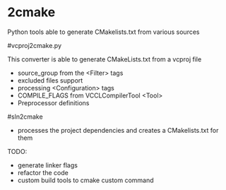 # 2cmake
Python tools able to generate CMakelists.txt from various sources

#vcproj2cmake.py

This converter is able to generate CMakeLists.txt from a vcproj file

- source_group from the &lt;Filter&gt; tags
- excluded files support
- processing &lt;Configuration&gt; tags
- COMPILE_FLAGS from VCCLCompilerTool &lt;Tool&gt;
- Preprocessor definitions

#sln2cmake

- processes the project dependencies and creates a CMakelists.txt for them

TODO:
- generate linker flags
- refactor the code
- custom build tools to cmake custom command
